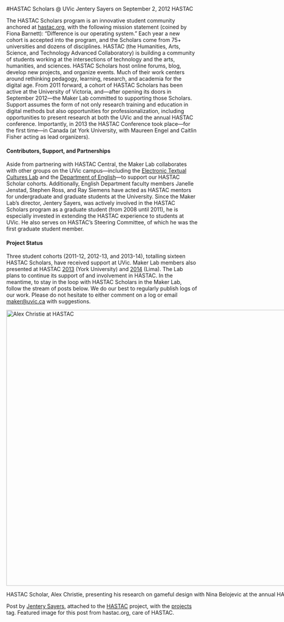 #HASTAC Scholars @ UVic
Jentery Sayers on September 2, 2012 HASTAC 

<p>The HASTAC Scholars program is an innovative student community anchored at <a title="to hastac.org" href="http://hastac.org/" target="_blank">hastac.org</a>, with the following mission statement (coined by Fiona Barnett): &#8220;Difference is our operating system.&#8221; Each year a new cohort is accepted into the program, and the Scholars come from 75+ universities and dozens of disciplines. HASTAC (the Humanities, Arts, Science, and Technology Advanced Collaboratory) is building a community of students working at the intersections of technology and the arts, humanities, and sciences. HASTAC Scholars host online forums, blog, develop new projects, and organize events. Much of their work centers around rethinking pedagogy, learning, research, and academia for the digital age. From 2011 forward, a cohort of HASTAC Scholars has been active at the University of Victoria, and&#8212;after opening its doors in September 2012&#8212;the Maker Lab committed to supporting those Scholars. Support assumes the form of not only research training and education in digital methods but also opportunities for professionalization, including opportunities to present research at both the UVic and the annual HASTAC conference. Importantly, in 2013 the HASTAC Conference took place&#8212;for the first time&#8212;in Canada (at York University, with Maureen Engel and Caitlin Fisher acting as lead organizers).</p>
<h4>Contributors, Support, and Partnerships</h4>
<p>Aside from partnering with HASTAC Central, the Maker Lab collaborates with other groups on the UVic campus&#8212;including the <a title="to the etcl" href="http://etcl.uvic.ca/" target="_blank">Electronic Textual Cultures Lab</a> and the <a title="learn more" href="http://english.uvic.ca/newsandevents/six_english_department_graduate_students_named_hastac_scholars.html" target="_blank">Department of English</a>&#8212;to support our HASTAC Scholar cohorts. Additionally, English Department faculty members Janelle Jenstad, Stephen Ross, and Ray Siemens have acted as HASTAC mentors for undergraduate and graduate students at the University. Since the Maker Lab&#8217;s director, Jentery Sayers, was actively involved in the HASTAC Scholars program as a graduate student (from 2008 until 2011), he is especially invested in extending the HASTAC experience to students at UVic. He also serves on HASTAC&#8217;s Steering Committee, of which he was the first graduate student member.</p>
<h4>Project Status</h4>
<p>Three student cohorts (2011-12, 2012-13, and 2013-14), totalling sixteen HASTAC Scholars, have received support at UVic. Maker Lab members also presented at HASTAC <a title="learn more" href="http://maker.uvic.ca/hastac2013/">2013</a> (York University) and <a title="learn more" href="http://maker.uvic.ca/lima/">2014</a> (Lima). The Lab plans to continue its support of and involvement in HASTAC. In the meantime, to stay in the loop with HASTAC Scholars in the Maker Lab, follow the stream of posts below. We do our best to regularly publish logs of our work. Please do not hesitate to either comment on a log or email <a title="email the lab" href="mailto:maker@uvic.ca">maker@uvic.ca</a> with suggestions.</p>
<div id="attachment_2021" style="width: 1099px" class="wp-caption alignnone"><a href="http://maker.uvic.ca/wp-content/uploads/2012/09/IMG_4228.jpg"><img class=" wp-image-2021  " src="http://maker.uvic.ca/wp-content/uploads/2012/09/IMG_4228.jpg" alt="Alex Christie at HASTAC" width="1089" height="726" /></a><p class="wp-caption-text">HASTAC Scholar, Alex Christie, presenting his research on gameful design with Nina Belojevic at the annual HASTAC conference. Image care of Jentery Sayers.</p></div>
<p>Post by <a title="learn more" href="http://maker.uvic.ca/author/admin">Jentery Sayers</a>, attached to the <a title="learn more" href="http://maker.uvic.ca/category/hastac/">HASTAC</a> project, with the <a title="learn more" href="http://maker.uvic.ca/tag/project/">projects</a> tag. Featured image for this post from hastac.org, care of HASTAC.</p>
